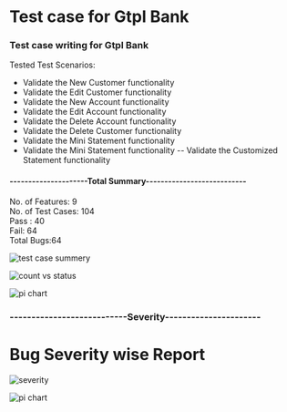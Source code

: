 # Test case for Gtpl Bank

### Test case writing for Gtpl Bank

Tested Test Scenarios:

- Validate the New Customer functionality
- Validate the Edit Customer functionality
- Validate the New Account functionality
- Validate the Edit Account functionality
- Validate the Delete Account functionality
- Validate the Delete Customer functionality
- Validate the Mini Statement functionality
- Validate the Mini Statement functionality
  -- Validate the Customized Statement functionality

#### ---------------------Total Summary---------------------------

No. of Features: 9   
No. of Test Cases: 104  
Pass : 40   
Fail: 64  
Total Bugs:64

![test case summery](https://user-images.githubusercontent.com/45961823/232033168-74253378-7639-4c69-ba0f-9ebd15bd9269.PNG)

![count vs status](https://user-images.githubusercontent.com/45961823/232033224-b52edccf-b783-4cd0-8851-a4a2e7434c5e.PNG)

![pi chart](https://user-images.githubusercontent.com/45961823/232033250-0603864a-834c-4361-9e2b-008d51d007ba.PNG)


### ---------------------------Severity----------------------

# Bug Severity wise Report

![severity](https://user-images.githubusercontent.com/45961823/232033327-3e022e7c-debe-42ce-9f73-0afd67931c9e.PNG)

![pi chart](https://user-images.githubusercontent.com/45961823/232033373-e2e961d5-cac1-4104-ac75-0a041e47e1c9.PNG)



